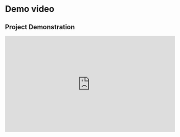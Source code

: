 # Demo video

## Project Demonstration
<iframe width="560" height="315" src="https://www.loom.com/embed/6d37df5e6f674c1194d31b211847992a?sid=0bcf9745-d00f-441d-b60d-3bd2dc4d0d9c" frameborder="0" allow="autoplay; encrypted-media" allowfullscreen></iframe>